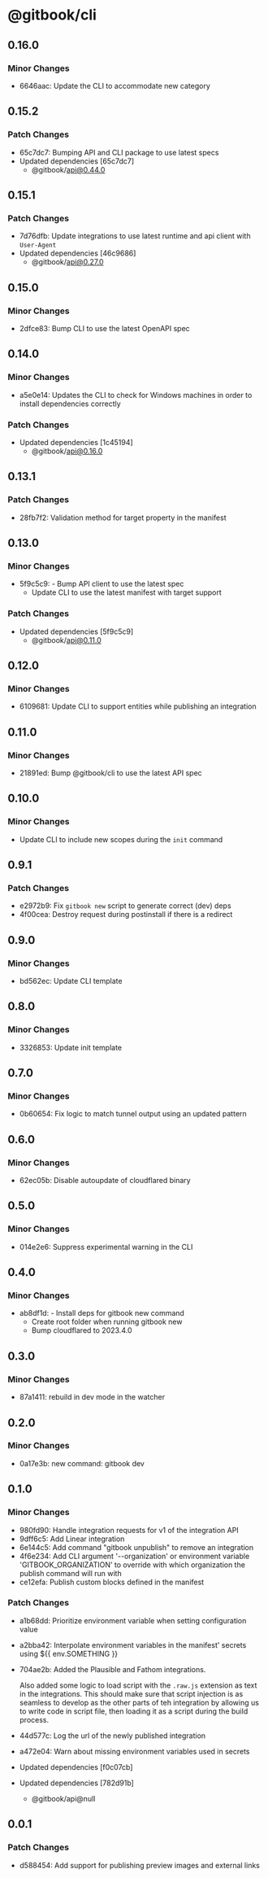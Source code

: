 # @gitbook/cli

## 0.16.0

### Minor Changes

-   6646aac: Update the CLI to accommodate new category

## 0.15.2

### Patch Changes

-   65c7dc7: Bumping API and CLI package to use latest specs
-   Updated dependencies [65c7dc7]
    -   @gitbook/api@0.44.0

## 0.15.1

### Patch Changes

-   7d76dfb: Update integrations to use latest runtime and api client with `User-Agent`
-   Updated dependencies [46c9686]
    -   @gitbook/api@0.27.0

## 0.15.0

### Minor Changes

-   2dfce83: Bump CLI to use the latest OpenAPI spec

## 0.14.0

### Minor Changes

-   a5e0e14: Updates the CLI to check for Windows machines in order to install dependencies correctly

### Patch Changes

-   Updated dependencies [1c45194]
    -   @gitbook/api@0.16.0

## 0.13.1

### Patch Changes

-   28fb7f2: Validation method for target property in the manifest

## 0.13.0

### Minor Changes

-   5f9c5c9: - Bump API client to use the latest spec
    -   Update CLI to use the latest manifest with target support

### Patch Changes

-   Updated dependencies [5f9c5c9]
    -   @gitbook/api@0.11.0

## 0.12.0

### Minor Changes

-   6109681: Update CLI to support entities while publishing an integration

## 0.11.0

### Minor Changes

-   21891ed: Bump @gitbook/cli to use the latest API spec

## 0.10.0

### Minor Changes

-   Update CLI to include new scopes during the `init` command

## 0.9.1

### Patch Changes

-   e2972b9: Fix `gitbook new` script to generate correct (dev) deps
-   4f00cea: Destroy request during postinstall if there is a redirect

## 0.9.0

### Minor Changes

-   bd562ec: Update CLI template

## 0.8.0

### Minor Changes

-   3326853: Update init template

## 0.7.0

### Minor Changes

-   0b60654: Fix logic to match tunnel output using an updated pattern

## 0.6.0

### Minor Changes

-   62ec05b: Disable autoupdate of cloudflared binary

## 0.5.0

### Minor Changes

-   014e2e6: Suppress experimental warning in the CLI

## 0.4.0

### Minor Changes

-   ab8df1d: - Install deps for gitbook new command
    -   Create root folder when running gitbook new
    -   Bump cloudflared to 2023.4.0

## 0.3.0

### Minor Changes

-   87a1411: rebuild in dev mode in the watcher

## 0.2.0

### Minor Changes

-   0a17e3b: new command: gitbook dev

## 0.1.0

### Minor Changes

-   980fd90: Handle integration requests for v1 of the integration API
-   9dff6c5: Add Linear integration
-   6e144c5: Add command "gitbook unpublish" to remove an integration
-   4f6e234: Add CLI argument '--organization' or environment variable 'GITBOOK_ORGANIZATION' to override with which organization the publish command will run with
-   ce12efa: Publish custom blocks defined in the manifest

### Patch Changes

-   a1b68dd: Prioritize environment variable when setting configuration value
-   a2bba42: Interpolate environment variables in the manifest' secrets using \${{ env.SOMETHING }}
-   704ae2b: Added the Plausible and Fathom integrations.

    Also added some logic to load script with the `.raw.js` extension as text in the integrations. This should make sure
    that script injection is as seamless to develop as the other parts of teh integration by allowing us to write code
    in script file, then loading it as a script during the build process.

-   44d577c: Log the url of the newly published integration
-   a472e04: Warn about missing environment variables used in secrets
-   Updated dependencies [f0c07cb]
-   Updated dependencies [782d91b]
    -   @gitbook/api@null

## 0.0.1

### Patch Changes

-   d588454: Add support for publishing preview images and external links

